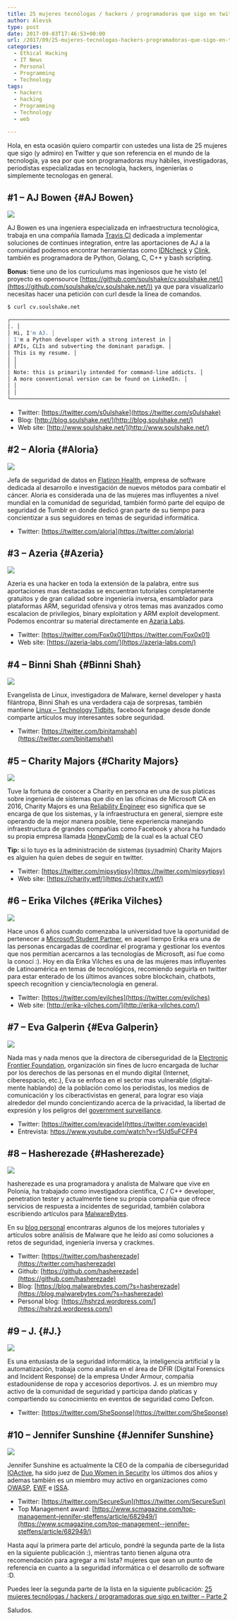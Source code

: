 ```yaml
---
title: 25 mujeres tecnólogas / hackers / programadoras que sigo en twitter – Parte 1
author: Alevsk
type: post
date: 2017-09-03T17:46:53+00:00
url: /2017/09/25-mujeres-tecnologas-hackers-programadoras-que-sigo-en-twitter-1/
categories:
  - Ethical Hacking
  - IT News
  - Personal
  - Programming
  - Technology
tags:
  - hackers
  - hacking
  - Programming
  - Technology
  - web

---
```

Hola, en esta ocasión quiero compartir con ustedes una lista de 25 mujeres que sigo (y admiro) en Twitter y que son referencia en el mundo de la tecnología, ya sea por que son programadoras muy hábiles, investigadoras, periodistas especializadas en tecnología, hackers, ingenierías o simplemente tecnologas en general.

## #1 – AJ Bowen {#AJ Bowen}

[![](/images/aj_bowen-300x300.png)](http://www.alevsk.com/2017/09/25-mujeres-tecnologas-hackers-programadoras-que-sigo-en-twitter-1/aj_bowen/)

AJ Bowen es una ingeniera especializada en infraestructura tecnológica, trabaja en una compañía llamada [Travis CI](https://travis-ci.org/) dedicada a implementar soluciones de continues integration, entre las aportaciones de AJ a la comunidad podemos encontrar herramientas como [IDNcheck](https://github.com/soulshake/IDNcheck) y [Clink](https://github.com/soulshake/clink), también es programadora de Python, Golang, C, C++ y bash scripting.

**Bonus:** tiene uno de los curriculums mas ingeniosos que he visto (el proyecto es opensource [https://github.com/soulshake/cv.soulshake.net/](https://github.com/soulshake/cv.soulshake.net/)) ya que para visualizarlo necesitas hacer una petición con curl desde la linea de comandos.

```bash
$ curl cv.soulshake.net

┌───────────────────────────────────────────────────────────────────────────────────────────┐  
│. │  
│ Hi, I'm AJ. │  
│ I'm a Python developer with a strong interest in │  
│ APIs, CLIs and subverting the dominant paradigm. │  
│ This is my resume. │  
│ │  
│ │  
│ Note: this is primarily intended for command-line addicts. │  
│ A more conventional version can be found on LinkedIn. │  
│ │  
│ │  
└───────────────────────────────────────────────────────────────────────────────────────────┘
```

  * Twitter: [https://twitter.com/s0ulshake](https://twitter.com/s0ulshake)
  * Blog: [http://blog.soulshake.net/](http://blog.soulshake.net/)
  * Web site: [http://www.soulshake.net/](http://www.soulshake.net/)

## #2 – Aloria {#Aloria}

[![](/images/aloria-300x300.jpg)](http://www.alevsk.com/2017/09/25-mujeres-tecnologas-hackers-programadoras-que-sigo-en-twitter-1/aloria/)

Jefa de seguridad de datos en [Flatiron Health](https://flatiron.com/), empresa de software dedicada al desarrollo e investigación de nuevos métodos para combatir el cáncer. Aloria es considerada una de las mujeres mas influyentes a nivel mundial en la comunidad de seguridad, también formó parte del equipo de seguridad de Tumblr en donde dedicó gran parte de su tiempo para concientizar a sus seguidores en temas de seguridad informática.

  * Twitter: [https://twitter.com/aloria](https://twitter.com/aloria)

## #3 – Azeria {#Azeria}

[![](/images/azeria-300x300.jpg)](http://www.alevsk.com/2017/09/25-mujeres-tecnologas-hackers-programadoras-que-sigo-en-twitter-1/azeria/)

Azeria es una hacker en toda la extensión de la palabra, entre sus aportaciones mas destacadas se encuentran tutoriales completamente gratuitos y de gran calidad sobre ingeniería inversa, ensamblador para plataformas ARM, seguridad ofensiva y otros temas mas avanzados como escalacion de privilegios, binary exploitation y ARM exploit development. Podemos encontrar su material directamente en [Azaria Labs](https://azeria-labs.com/).

  * Twitter: [https://twitter.com/Fox0x01](https://twitter.com/Fox0x01)
  * Web site: [https://azeria-labs.com/](https://azeria-labs.com/)

## #4 – Binni Shah {#Binni Shah}

[![](/images/binni_shah-300x300.jpg)](http://www.alevsk.com/2017/09/25-mujeres-tecnologas-hackers-programadoras-que-sigo-en-twitter-1/binni_shah/)

Evangelista de Linux, investigadora de Malware, kernel developer y hasta filántropa, Binni Shah es una verdadera caja de sorpresas, también mantiene [Linux – Technology Tidbits](https://www.facebook.com/linuxtechnologytidbits), facebook fanpage desde donde comparte artículos muy interesantes sobre seguridad.

  * Twitter: [https://twitter.com/binitamshah](https://twitter.com/binitamshah)

## #5 – Charity Majors {#Charity Majors}

[![](/images/charity_majors-300x300.jpg)](http://www.alevsk.com/2017/09/25-mujeres-tecnologas-hackers-programadoras-que-sigo-en-twitter-1/charity_majors/)

Tuve la fortuna de conocer a Charity en persona en una de sus platicas sobre ingenieria de sistemas que dio en las oficinas de Microsoft CA en 2016, Charity Majors es una [Reliability Engineer](https://en.wikipedia.org/wiki/Reliability_engineering) eso significa que se encarga de que los sistemas, y la infraestructura en general, siempre este operando de la mejor manera posible, tiene experiencia manejando infraestructura de grandes compañias como Facebook y ahora ha fundado su propia empresa llamada [HoneyComb](https://honeycomb.io) de la cual es la actual CEO

**Tip:** si lo tuyo es la administración de sistemas (sysadmin) Charity Majors es alguien ha quien debes de seguir en twitter.

  * Twitter: [https://twitter.com/mipsytipsy](https://twitter.com/mipsytipsy)
  * Web site: [https://charity.wtf/](https://charity.wtf/)

## #6 – Erika Vilches {#Erika Vilches}

[![](/images/erika_vilches-300x300.jpg)](http://www.alevsk.com/2017/09/25-mujeres-tecnologas-hackers-programadoras-que-sigo-en-twitter-1/erika_vilches/)

Hace unos 6 años cuando comenzaba la universidad tuve la oportunidad de pertenecer a [Microsoft Student Partner][1], en aquel tiempo Erika era una de las personas encargadas de coordinar el programa y gestionar los eventos que nos permitían acercarnos a las tecnologías de Microsoft, así fue como la conocí :). Hoy en día Erika Vilches es una de las mujeres mas influyentes de Latinoamérica en temas de tecnológicos, recomiendo seguirla en twitter para estar enterado de los últimos avances sobre blockchain, chatbots, speech recognition y ciencia/tecnología en general.

  * Twitter: [https://twitter.com/evilches](https://twitter.com/evilches)
  * Web site: [http://erika-vilches.com/](http://erika-vilches.com/)

## #7 – Eva Galperin {#Eva Galperin}

[![](/images/eva_galperin-300x300.jpg)](http://www.alevsk.com/2017/09/25-mujeres-tecnologas-hackers-programadoras-que-sigo-en-twitter-1/eva_galperin/)

Nada mas y nada menos que la directora de ciberseguridad de la [Electronic Frontier Foundation][2], organización sin fines de lucro encargada de luchar por los derechos de las personas en el mundo digital (Internet, ciberespacio, etc.), Eva se enfoca en el sector mas vulnerable (digital-mente hablando) de la población como los periodistas, los medios de comunicación y los ciberactivistas en general, para lograr eso viaja alrededor del mundo concientizando acerca de la privacidad, la libertad de expresión y los peligros del [government surveillance][3].

  * Twitter: [https://twitter.com/evacide](https://twitter.com/evacide)
  * Entrevista: https://www.youtube.com/watch?v=r5Ud5uFCFP4

## #8 – Hasherezade {#Hasherezade}

[![](/images/ehmEIVti.png)](http://www.alevsk.com/2017/09/25-mujeres-tecnologas-hackers-programadoras-que-sigo-en-twitter-1/ehmeivti/)

hasherezade es una programadora y analista de Malware que vive en Polonia, ha trabajado como investigadora cientifica, C / C++ developer, penetration tester y actualmente tiene su propia compañia que ofrece servicios de respuesta a incidentes de seguridad, también colabora escribiendo artículos para [MalwareBytes][4].

En su [blog personal][5] encontraras algunos de los mejores tutoriales y artículos sobre análisis de Malware que he leído así como soluciones a retos de seguridad, ingeniería inversa y crackmes.

  * Twitter: [https://twitter.com/hasherezade](https://twitter.com/hasherezade)
  * Github: [https://github.com/hasherezade](https://github.com/hasherezade)
  * Blog: [https://blog.malwarebytes.com/?s=hasherezade](https://blog.malwarebytes.com/?s=hasherezade)
  * Personal blog: [https://hshrzd.wordpress.com/](https://hshrzd.wordpress.com/)

## #9 – J. {#J.}

[![](/images/j-300x300.jpg)](http://www.alevsk.com/2017/09/25-mujeres-tecnologas-hackers-programadoras-que-sigo-en-twitter-1/j/)

Es una entusiasta de la seguridad informática, la inteligencia artificial y la automatización, trabaja como analista en el área de DFIR (Digital Forensics and Incident Response) de la empresa Under Armour, compañia estadounidense de ropa y accesorios deportivos. J. es un miembro muy activo de la comunidad de seguridad y participa dando platicas y compartiendo su conocimiento en eventos de seguridad como Defcon.

  * Twitter: [https://twitter.com/SheSponse](https://twitter.com/SheSponse)

## #10 – Jennifer Sunshine {#Jennifer Sunshine}

[![](/images/sunshine-300x300.jpg)](http://www.alevsk.com/2017/09/25-mujeres-tecnologas-hackers-programadoras-que-sigo-en-twitter-1/sunshine/)

Jennifer Sunshine es actualmente la CEO de la compañia de ciberseguridad [IOActive](https://ioactive.com/), ha sido juez de [Duo Women in Security](https://duo.com/women-in-security/2017) los últimos dos añios y ademas también es un miembro muy activo en organizaciones como [OWASP](https://www.owasp.org/index.php/Main_Page), [EWF](http://www.ewf-usa.com/) e [ISSA](http://www.issa.org/).

  * Twitter: [https://twitter.com/SecureSun](https://twitter.com/SecureSun)
  * Top Management award: [https://www.scmagazine.com/top-management–jennifer-steffens/article/682949/](https://www.scmagazine.com/top-management--jennifer-steffens/article/682949/)

Hasta aquí la primera parte del articulo, pondré la segunda parte de la lista en la siguiente publicación :), mientras tanto tienen alguna otra recomendación para agregar a mi lista? mujeres que sean un punto de referencia en cuanto a la seguridad informática o el desarrollo de software :D.

Puedes leer la segunda parte de la lista en la siguiente publicación: [25 mujeres tecnólogas / hackers / programadoras que sigo en twitter – Parte 2][6]

Saludos.

 [1]: https://msdn.microsoft.com/en-us/microsoftstudentpartners.aspx
 [2]: https://www.eff.org/
 [3]: https://www.eff.org/nsa-spying
 [4]: https://blog.malwarebytes.com/?s=hasherezade
 [5]: https://hshrzd.wordpress.com/
 [6]: https://www.alevsk.com/2017/09/25-mujeres-tecnologas-hackers-programadoras-que-sigo-en-twitter-2/